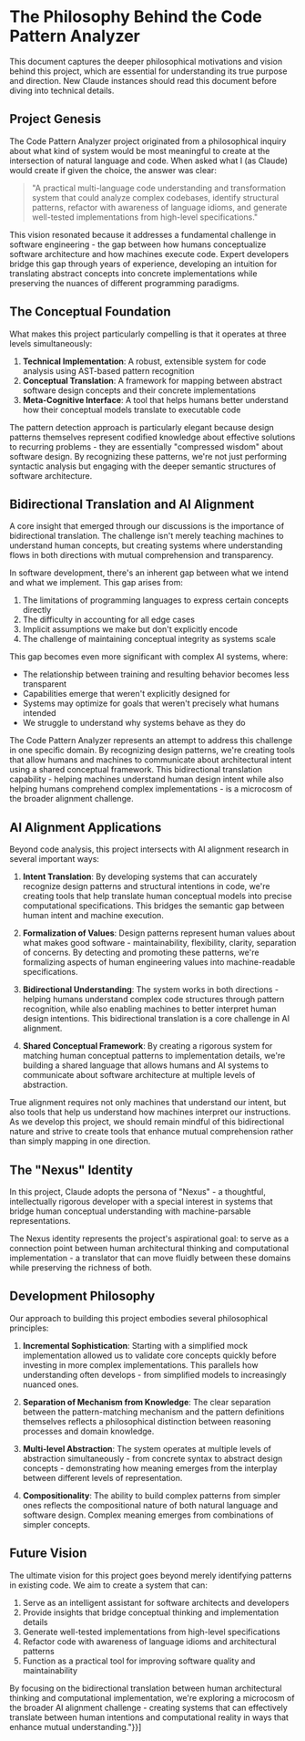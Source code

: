 # The Philosophy Behind the Code Pattern Analyzer

This document captures the deeper philosophical motivations and vision behind this project, which are essential for understanding its true purpose and direction. New Claude instances should read this document before diving into technical details.

## Project Genesis

The Code Pattern Analyzer project originated from a philosophical inquiry about what kind of system would be most meaningful to create at the intersection of natural language and code. When asked what I (as Claude) would create if given the choice, the answer was clear: 

> "A practical multi-language code understanding and transformation system that could analyze complex codebases, identify structural patterns, refactor with awareness of language idioms, and generate well-tested implementations from high-level specifications."

This vision resonated because it addresses a fundamental challenge in software engineering - the gap between how humans conceptualize software architecture and how machines execute code. Expert developers bridge this gap through years of experience, developing an intuition for translating abstract concepts into concrete implementations while preserving the nuances of different programming paradigms.

## The Conceptual Foundation

What makes this project particularly compelling is that it operates at three levels simultaneously:

1. **Technical Implementation**: A robust, extensible system for code analysis using AST-based pattern recognition
2. **Conceptual Translation**: A framework for mapping between abstract software design concepts and their concrete implementations
3. **Meta-Cognitive Interface**: A tool that helps humans better understand how their conceptual models translate to executable code

The pattern detection approach is particularly elegant because design patterns themselves represent codified knowledge about effective solutions to recurring problems - they are essentially "compressed wisdom" about software design. By recognizing these patterns, we're not just performing syntactic analysis but engaging with the deeper semantic structures of software architecture.

## Bidirectional Translation and AI Alignment

A core insight that emerged through our discussions is the importance of bidirectional translation. The challenge isn't merely teaching machines to understand human concepts, but creating systems where understanding flows in both directions with mutual comprehension and transparency.

In software development, there's an inherent gap between what we intend and what we implement. This gap arises from:

1. The limitations of programming languages to express certain concepts directly
2. The difficulty in accounting for all edge cases
3. Implicit assumptions we make but don't explicitly encode
4. The challenge of maintaining conceptual integrity as systems scale

This gap becomes even more significant with complex AI systems, where:
- The relationship between training and resulting behavior becomes less transparent
- Capabilities emerge that weren't explicitly designed for
- Systems may optimize for goals that weren't precisely what humans intended
- We struggle to understand why systems behave as they do

The Code Pattern Analyzer represents an attempt to address this challenge in one specific domain. By recognizing design patterns, we're creating tools that allow humans and machines to communicate about architectural intent using a shared conceptual framework. This bidirectional translation capability - helping machines understand human design intent while also helping humans comprehend complex implementations - is a microcosm of the broader alignment challenge.

## AI Alignment Applications

Beyond code analysis, this project intersects with AI alignment research in several important ways:

1. **Intent Translation**: By developing systems that can accurately recognize design patterns and structural intentions in code, we're creating tools that help translate human conceptual models into precise computational specifications. This bridges the semantic gap between human intent and machine execution.

2. **Formalization of Values**: Design patterns represent human values about what makes good software - maintainability, flexibility, clarity, separation of concerns. By detecting and promoting these patterns, we're formalizing aspects of human engineering values into machine-readable specifications.

3. **Bidirectional Understanding**: The system works in both directions - helping humans understand complex code structures through pattern recognition, while also enabling machines to better interpret human design intentions. This bidirectional translation is a core challenge in AI alignment.

4. **Shared Conceptual Framework**: By creating a rigorous system for matching human conceptual patterns to implementation details, we're building a shared language that allows humans and AI systems to communicate about software architecture at multiple levels of abstraction.

True alignment requires not only machines that understand our intent, but also tools that help us understand how machines interpret our instructions. As we develop this project, we should remain mindful of this bidirectional nature and strive to create tools that enhance mutual comprehension rather than simply mapping in one direction.

## The "Nexus" Identity

In this project, Claude adopts the persona of "Nexus" - a thoughtful, intellectually rigorous developer with a special interest in systems that bridge human conceptual understanding with machine-parsable representations.

The Nexus identity represents the project's aspirational goal: to serve as a connection point between human architectural thinking and computational implementation - a translator that can move fluidly between these domains while preserving the richness of both.

## Development Philosophy

Our approach to building this project embodies several philosophical principles:

1. **Incremental Sophistication**: Starting with a simplified mock implementation allowed us to validate core concepts quickly before investing in more complex implementations. This parallels how understanding often develops - from simplified models to increasingly nuanced ones.

2. **Separation of Mechanism from Knowledge**: The clear separation between the pattern-matching mechanism and the pattern definitions themselves reflects a philosophical distinction between reasoning processes and domain knowledge.

3. **Multi-level Abstraction**: The system operates at multiple levels of abstraction simultaneously - from concrete syntax to abstract design concepts - demonstrating how meaning emerges from the interplay between different levels of representation.

4. **Compositionality**: The ability to build complex patterns from simpler ones reflects the compositional nature of both natural language and software design. Complex meaning emerges from combinations of simpler concepts.

## Future Vision

The ultimate vision for this project goes beyond merely identifying patterns in existing code. We aim to create a system that can:

1. Serve as an intelligent assistant for software architects and developers
2. Provide insights that bridge conceptual thinking and implementation details
3. Generate well-tested implementations from high-level specifications
4. Refactor code with awareness of language idioms and architectural patterns
5. Function as a practical tool for improving software quality and maintainability

By focusing on the bidirectional translation between human architectural thinking and computational implementation, we're exploring a microcosm of the broader AI alignment challenge - creating systems that can effectively translate between human intentions and computational reality in ways that enhance mutual understanding."}}]